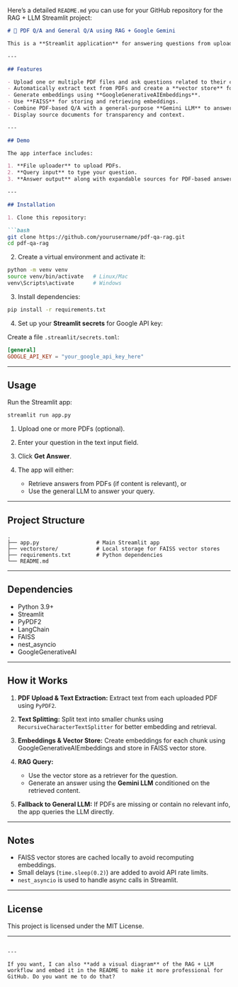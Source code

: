 Here’s a detailed `README.md` you can use for your GitHub repository for the RAG + LLM Streamlit project:

````markdown
# 📄 PDF Q/A and General Q/A using RAG + Google Gemini

This is a **Streamlit application** for answering questions from uploaded PDFs using **Retrieval-Augmented Generation (RAG)** with **Google Generative AI**. The app can also answer general questions using the Gemini LLM if no PDFs are uploaded or the uploaded PDFs do not contain relevant information.

---

## Features

- Upload one or multiple PDF files and ask questions related to their content.
- Automatically extract text from PDFs and create a **vector store** for efficient retrieval.
- Generate embeddings using **GoogleGenerativeAIEmbeddings**.
- Use **FAISS** for storing and retrieving embeddings.
- Combine PDF-based Q/A with a general-purpose **Gemini LLM** to answer questions beyond the uploaded documents.
- Display source documents for transparency and context.

---

## Demo

The app interface includes:

1. **File uploader** to upload PDFs.
2. **Query input** to type your question.
3. **Answer output** along with expandable sources for PDF-based answers.

---

## Installation

1. Clone this repository:

```bash
git clone https://github.com/yourusername/pdf-qa-rag.git
cd pdf-qa-rag
````

2. Create a virtual environment and activate it:

```bash
python -m venv venv
source venv/bin/activate   # Linux/Mac
venv\Scripts\activate      # Windows
```

3. Install dependencies:

```bash
pip install -r requirements.txt
```

4. Set up your **Streamlit secrets** for Google API key:

Create a file `.streamlit/secrets.toml`:

```toml
[general]
GOOGLE_API_KEY = "your_google_api_key_here"
```

---

## Usage

Run the Streamlit app:

```bash
streamlit run app.py
```

1. Upload one or more PDFs (optional).
2. Enter your question in the text input field.
3. Click **Get Answer**.
4. The app will either:

   * Retrieve answers from PDFs (if content is relevant), or
   * Use the general LLM to answer your query.

---

## Project Structure

```
.
├── app.py                  # Main Streamlit app
├── vectorstore/            # Local storage for FAISS vector stores
├── requirements.txt        # Python dependencies
└── README.md
```

---

## Dependencies

* Python 3.9+
* Streamlit
* PyPDF2
* LangChain
* FAISS
* nest\_asyncio
* GoogleGenerativeAI

---

## How it Works

1. **PDF Upload & Text Extraction:**
   Extract text from each uploaded PDF using `PyPDF2`.

2. **Text Splitting:**
   Split text into smaller chunks using `RecursiveCharacterTextSplitter` for better embedding and retrieval.

3. **Embeddings & Vector Store:**
   Create embeddings for each chunk using GoogleGenerativeAIEmbeddings and store in FAISS vector store.

4. **RAG Query:**

   * Use the vector store as a retriever for the question.
   * Generate an answer using the **Gemini LLM** conditioned on the retrieved content.

5. **Fallback to General LLM:**
   If PDFs are missing or contain no relevant info, the app queries the LLM directly.

---

## Notes

* FAISS vector stores are cached locally to avoid recomputing embeddings.
* Small delays (`time.sleep(0.2)`) are added to avoid API rate limits.
* `nest_asyncio` is used to handle async calls in Streamlit.

---

## License

This project is licensed under the MIT License.

---


```

---

If you want, I can also **add a visual diagram** of the RAG + LLM workflow and embed it in the README to make it more professional for GitHub. Do you want me to do that?
```
